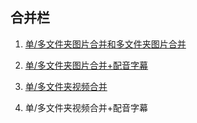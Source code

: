 ## 合并栏

1. [单/多文件夹图片合并和多文件夹图片合并](https://www.bilibili.com/video/BV1GT4y1F7W6/)
2. [单/多文件夹图片合并+配音字幕](https://zhuanlan.zhihu.com/p/274869243)

3. [单/多文件夹视频合并](https://www.bilibili.com/video/BV1XK411A7yK/)
4. 单/多文件夹视频合并+配音字幕